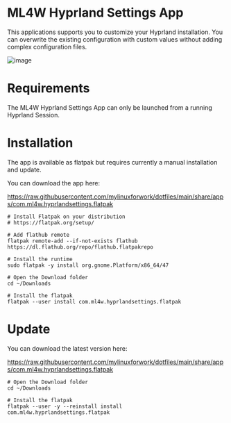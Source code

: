 # ML4W Hyprland Settings App

This applications supports you to customize your Hyprland installation. You can overwrite the existing configuration with custom values without adding complex configuration files.

![image](https://github.com/user-attachments/assets/dd1eb200-ccfe-46d6-8137-de6b10abf0b9)

# Requirements

The ML4W Hyprland Settings App can only be launched from a running Hyprland Session.

# Installation

The app is available as flatpak but requires currently a manual installation and update.

You can download the app here: 

https://raw.githubusercontent.com/mylinuxforwork/dotfiles/main/share/apps/com.ml4w.hyprlandsettings.flatpak

```
# Install Flatpak on your distribution
# https://flatpak.org/setup/

# Add flathub remote
flatpak remote-add --if-not-exists flathub https://dl.flathub.org/repo/flathub.flatpakrepo

# Install the runtime
sudo flatpak -y install org.gnome.Platform/x86_64/47

# Open the Download folder
cd ~/Downloads

# Install the flatpak
flatpak --user install com.ml4w.hyprlandsettings.flatpak
```

# Update

You can download the latest version here: 

https://raw.githubusercontent.com/mylinuxforwork/dotfiles/main/share/apps/com.ml4w.hyprlandsettings.flatpak

```
# Open the Download folder
cd ~/Downloads

# Install the flatpak
flatpak --user -y --reinstall install com.ml4w.hyprlandsettings.flatpak
```
